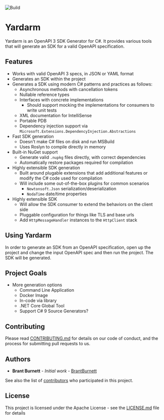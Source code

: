 ![Build](https://github.com/CenterEdge/Yardarm/workflows/Build/badge.svg?branch=main&event=push)

# Yardarm

Yardarm is an OpenAPI 3 SDK Generator for C#. It provides various tools that will generate an SDK for a valid OpenAPI specification.

## Features

- Works with valid OpenAPI 3 specs, in JSON or YAML format
- Generates an SDK within the project
- Generates a SDK using modern C# patterns and practices as follows:
  - Asynchronous methods with cancellation tokens
  - Nullable reference types
  - Interfaces with concrete implementations
    - Should support mocking the implementations for consumers to write unit tests
  - XML documentation for IntelliSense
  - Portable PDB
  - Dependency injection support via `Microsoft.Extensions.DependencyInjection.Abstractions`
- Fast SDK generation
  - Doesn't make C# files on disk and run MSBuild
  - Uses Roslyn to compile directly in memory
- Built-in NuGet support
  - Generate valid `.nupkg` files directly, with correct dependencies
  - Automatically restore packages required for compilation
- Highly extensible SDK generation
  - Built around plugable extensions that add additional features or modify the C# code used for compilation
  - Will include some out-of-the-box plugins for common scenarios
    - `Newtonsoft.Json` serialization/deserialization
    - `NodaTime` date/time properties
- Highly extensible SDK
  - Will allow the SDK consumer to extend the behaviors on the client side
  - Pluggable configuration for things like TLS and base urls
  - Add `HttpMessageHandler` instances to the `HttpClient` stack

## Using Yardarm

In order to generate an SDK from an OpenAPI specification, open up the project and change the input OpenAPI spec and then run the project. The SDK will be generated.

## Project Goals

- More generation options
  - Command Line Application
  - Docker Image
  - In-code via library
  - .NET Core Global Tool
  - Support C# 9 Source Generators?

## Contributing

Please read [CONTRIBUTING.md](CONTRIBUTING.md) for details on our code of conduct, and the process for submitting pull requests to us.

## Authors

* **Brant Burnett** - *Initial work* - [BrantBurnett](https://github.com/brantburnett)

See also the list of [contributors](https://github.com/CenterEdge/Yardarm/graphs/contributors) who participated in this project.

## License

This project is licensed under the Apache License - see the [LICENSE.md](LICENSE.md) file for details
